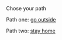 Chose your path

Path one: [go outside](another-world/you-went-out.md)

Path two: [stay home](virtual-reality)
